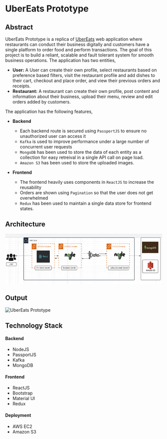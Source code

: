 # UberEats Prototype

## Abstract

UberEats Prototype is a replica of [UberEats](https://www.ubereats.com/) web application where restaurants can conduct their business digitally and customers have a single platform to order food and perform transactions. The goal of this project is to build a reliant, scalable and fault tolerant system for smooth business operations. The application has two entities,
* **User:** A User can create their own profile, select restaurants based on preference based filters, visit the restaurant profile and add dishes to their cart, checkout and place order, and view their previous orders and receipts. 
* **Restaurant:** A restaurant can create their own profile, post content and information about their business, upload their menu, review and edit orders added by customers.

The application has the following features,
* **Backend**
    * Each backend route is secured using `PassportJS` to ensure no unauthorized user can access it
    * `Kafka` is used to improve performance under a large number of concurrent user requests
    * `MongoDB` has been used to store the data of each entity as a collection for easy retreival in a single API call on page load.
    * `Amazon S3` has been used to store the uploaded images.

* **Frontend**
    * The frontend heavily uses components in `ReactJS` to increase the reusability
    * Orders are shown using `Pagination` so that the user does not get overwhelmed
    * `Redux` has been used to maintain a single data store for frontend states.

## Architecture
![UberEats architecture](images/image.png)

## Output
![UberEats Prototype](images/UberEatsOutput.gif)

## Technology Stack

#### Backend
* NodeJS
* PassportJS
* Kafka
* MongoDB

#### Frontend
* ReactJS
* Bootstrap
* Material UI
* Redux

#### Deployment
* AWS EC2
* Amazon S3

